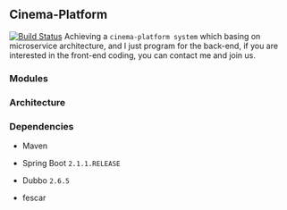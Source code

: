 ## Cinema-Platform
[![Build Status](https://travis-ci.com/ShuaiJunlan/cinema-platform.svg?branch=master)](https://travis-ci.com/ShuaiJunlan/cinema-platform)
Achieving a `cinema-platform system` which basing on microservice architecture, and I just program for the back-end, if you are interested in the front-end coding, you can contact me and join us.

### Modules

### Architecture

### Dependencies

* Maven 

* Spring Boot `2.1.1.RELEASE`
* Dubbo `2.6.5`
* fescar


